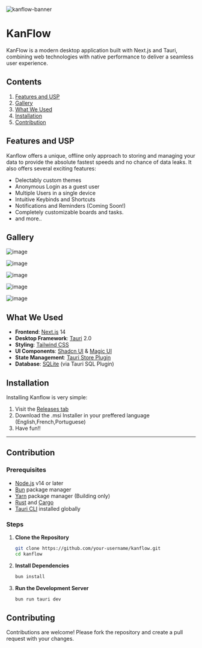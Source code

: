 ![kanflow-banner](https://github.com/user-attachments/assets/03bacf21-aa95-440e-a4ab-c5f1e81c5a6c)

# KanFlow

KanFlow is a modern desktop application built with Next.js and Tauri, combining web technologies with native performance to deliver a seamless user experience.

## Contents
1) [Features and USP](https://github.com/greeenboi/kanflow2.0?tab=readme-ov-file#features-and-usp)
2) [Gallery](https://github.com/greeenboi/kanflow2.0?tab=readme-ov-file#gallery)
3) [What We Used](https://github.com/greeenboi/kanflow2.0?tab=readme-ov-file#what-we-used)
4) [Installation](https://github.com/greeenboi/kanflow2.0?tab=readme-ov-file#installation)
5) [Contribution](https://github.com/greeenboi/kanflow2.0?tab=readme-ov-file#contribution)

## Features and USP

Kanflow offers a unique, offline only approach to storing and managing your data to provide the absolute fastest speeds and no chance of data leaks. 
It also offers several exciting features:
- Delectably custom themes
- Anonymous Login as a guest user
- Multiple Users in a single device
- Intuitive Keybinds and Shortcuts
- Notifications and Reminders (Coming Soon!)
- Completely customizable boards and tasks.
- and more..

## Gallery
![image](https://github.com/user-attachments/assets/06bf4b2d-ede4-4913-8b87-82f6a2a7c7e5)


![image](https://github.com/user-attachments/assets/5913dad9-f23a-4755-994b-499f98cdeb29)

![image](https://github.com/user-attachments/assets/b18d596a-35ec-4485-bf66-ac54c1130c1b)

![image](https://github.com/user-attachments/assets/51bb71f5-e30e-44e7-8aad-a8488491adc8)

![image](https://github.com/user-attachments/assets/1a16b36b-e7de-4ba7-a955-4f4ab6c8c5b3)



## What We Used

- **Frontend**: [Next.js](https://nextjs.org/) 14
- **Desktop Framework**: [Tauri](https://tauri.studio/) 2.0
- **Styling**: [Tailwind CSS](https://tailwindcss.com/)
- **UI Components**: [Shadcn UI](https://shadcn.com/) & [Magic UI](https://magicui.design/)
- **State Management**: [Tauri Store Plugin](https://tauri.app/plugin/store/)
- **Database**: [SQLite](https://www.sqlite.org/) (via Tauri SQL Plugin)
  

## Installation

Installing Kanflow is very simple:
1) Visit the [Releases tab](https://github.com/greeenboi/kanflow2.0/releases/tag/v0.2.0)
2) Download the .msi Installer in your preffered language (English,French,Portuguese)
3) Have fun!!

***

## Contribution
### Prerequisites

- [Node.js](https://nodejs.org/) v14 or later
- [Bun](https://bun.sh/) package manager
- [Yarn](https://yarnpkg.com) package manager (Building only)
- [Rust](https://www.rust-lang.org/tools/install) and [Cargo](https://doc.rust-lang.org/cargo/getting-started/installation.html)
- [Tauri CLI](https://tauri.studio/docs/getting-started/intro) installed globally

### Steps

1. **Clone the Repository**

    ```sh
    git clone https://github.com/your-username/kanflow.git
    cd kanflow
    ```

2. **Install Dependencies**

    ```sh
    bun install
    ```

3. **Run the Development Server**

    ```sh
    bun run tauri dev
    ```



## Contributing
Contributions are welcome! Please fork the repository and create a pull request with your changes.
